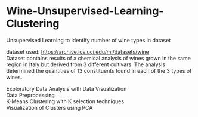 # Wine-Unsupervised-Learning-Clustering
Unsupervised Learning to identify number of wine types in dataset

dataset used: https://archive.ics.uci.edu/ml/datasets/wine  
Dataset contains results of a chemical analysis of wines grown in the same region in Italy but derived from 3 different cultivars.
The analysis determined the quantities of 13 constituents found in each of the 3 types of wines.

Exploratory Data Analysis with Data Visualization   
Data Preprocessing  
K-Means Clustering with K selection techniques  
Visualization of Clusters using PCA 
